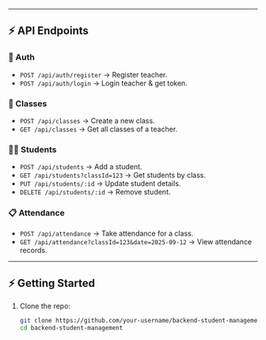
---

## ⚡ API Endpoints

### 🔐 Auth
- `POST /api/auth/register` → Register teacher.  
- `POST /api/auth/login` → Login teacher & get token.  

### 🏫 Classes
- `POST /api/classes` → Create a new class.  
- `GET /api/classes` → Get all classes of a teacher.  

### 👨‍🎓 Students
- `POST /api/students` → Add a student.  
- `GET /api/students?classId=123` → Get students by class.  
- `PUT /api/students/:id` → Update student details.  
- `DELETE /api/students/:id` → Remove student.  

### 📋 Attendance
- `POST /api/attendance` → Take attendance for a class.  
- `GET /api/attendance?classId=123&date=2025-09-12` → View attendance records.  

---

## ⚡ Getting Started

1. Clone the repo:
   ```bash
   git clone https://github.com/your-username/backend-student-management.git
   cd backend-student-management
